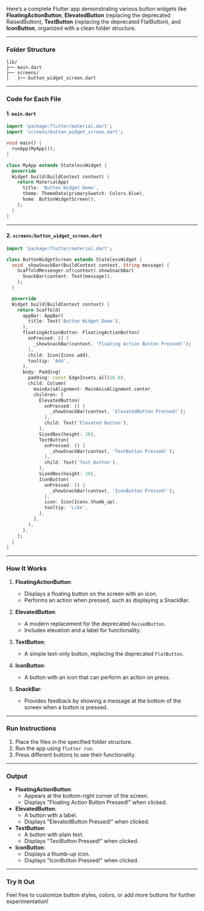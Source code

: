 Here’s a complete Flutter app demonstrating various button widgets like **FloatingActionButton**, **ElevatedButton** (replacing the deprecated RaisedButton), **TextButton** (replacing the deprecated FlatButton), and **IconButton**, organized with a clean folder structure.

---

### **Folder Structure**

```
lib/
├── main.dart
├── screens/
│   ├── button_widget_screen.dart
```

---

### **Code for Each File**

#### 1. `main.dart`

```dart
import 'package:flutter/material.dart';
import 'screens/button_widget_screen.dart';

void main() {
  runApp(MyApp());
}

class MyApp extends StatelessWidget {
  @override
  Widget build(BuildContext context) {
    return MaterialApp(
      title: 'Button Widget Demo',
      theme: ThemeData(primarySwatch: Colors.blue),
      home: ButtonWidgetScreen(),
    );
  }
}
```

---

#### 2. `screens/button_widget_screen.dart`

```dart
import 'package:flutter/material.dart';

class ButtonWidgetScreen extends StatelessWidget {
  void _showSnackBar(BuildContext context, String message) {
    ScaffoldMessenger.of(context).showSnackBar(
      SnackBar(content: Text(message)),
    );
  }

  @override
  Widget build(BuildContext context) {
    return Scaffold(
      appBar: AppBar(
        title: Text('Button Widget Demo'),
      ),
      floatingActionButton: FloatingActionButton(
        onPressed: () {
          _showSnackBar(context, 'Floating Action Button Pressed!');
        },
        child: Icon(Icons.add),
        tooltip: 'Add',
      ),
      body: Padding(
        padding: const EdgeInsets.all(16.0),
        child: Column(
          mainAxisAlignment: MainAxisAlignment.center,
          children: [
            ElevatedButton(
              onPressed: () {
                _showSnackBar(context, 'ElevatedButton Pressed!');
              },
              child: Text('Elevated Button'),
            ),
            SizedBox(height: 20),
            TextButton(
              onPressed: () {
                _showSnackBar(context, 'TextButton Pressed!');
              },
              child: Text('Text Button'),
            ),
            SizedBox(height: 20),
            IconButton(
              onPressed: () {
                _showSnackBar(context, 'IconButton Pressed!');
              },
              icon: Icon(Icons.thumb_up),
              tooltip: 'Like',
            ),
          ],
        ),
      ),
    );
  }
}
```

---

### **How It Works**

1. **FloatingActionButton**:

   - Displays a floating button on the screen with an icon.
   - Performs an action when pressed, such as displaying a SnackBar.

2. **ElevatedButton**:

   - A modern replacement for the deprecated `RaisedButton`.
   - Includes elevation and a label for functionality.

3. **TextButton**:

   - A simple text-only button, replacing the deprecated `FlatButton`.

4. **IconButton**:

   - A button with an icon that can perform an action on press.

5. **SnackBar**:
   - Provides feedback by showing a message at the bottom of the screen when a button is pressed.

---

### **Run Instructions**

1. Place the files in the specified folder structure.
2. Run the app using `flutter run`.
3. Press different buttons to see their functionality.

---

### **Output**

- **FloatingActionButton**:
  - Appears at the bottom-right corner of the screen.
  - Displays "Floating Action Button Pressed!" when clicked.
- **ElevatedButton**:
  - A button with a label.
  - Displays "ElevatedButton Pressed!" when clicked.
- **TextButton**:
  - A button with plain text.
  - Displays "TextButton Pressed!" when clicked.
- **IconButton**:
  - Displays a thumb-up icon.
  - Displays "IconButton Pressed!" when clicked.

---

### **Try It Out**

Feel free to customize button styles, colors, or add more buttons for further experimentation!
